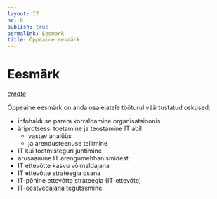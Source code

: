 ```yaml
---
layout: IT
nr: 6
publish: true
permalink: Eesmark
title: Õppeaine eesmärk
---
```


# Eesmärk
<a class='edit' href='https://github.com/agiil/IT/edit/master/Eesmark.md'><i class="material-icons">create</i></a>

Õppeaine eesmärk on anda osalejatele tööturul väärtustatud oskused:

- infohalduse parem korraldamine organisatsioonis
- äriprotsessi toetamine ja teostamine IT abil
  - vastav analüüs
  - ja arendusteenuse tellimine
- IT kui tootmisteguri juhtimine
- arusaamine IT arengumehhanismidest
- IT ettevõtte kasvu võimaldajana
- IT ettevõtte strateegia osana
- IT-põhine ettevõtte strateegia (IT-ettevõte)
- IT-eestvedajana tegutsemine

